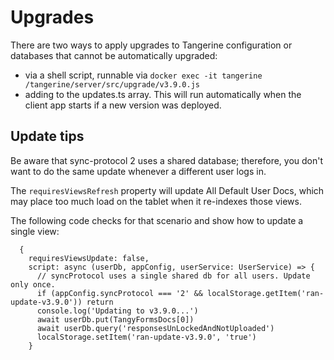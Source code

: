 # Upgrades

There are two ways to apply upgrades to Tangerine configuration or databases that cannot be automatically upgraded:
- via a shell script, runnable via `docker exec -it tangerine /tangerine/server/src/upgrade/v3.9.0.js`
- adding to the updates.ts array. This will run automatically when the client app starts if a new version was deployed.

## Update tips

Be aware that sync-protocol 2 uses a shared database; therefore, you don't want to do the same update whenever a different user logs in. 

The `requiresViewsRefresh` property will update All Default User Docs, which may place too much load on the tablet when it re-indexes those views. 

The following code checks for that scenario and show how to update a single view:

```
  {
    requiresViewsUpdate: false,
    script: async (userDb, appConfig, userService: UserService) => {
      // syncProtocol uses a single shared db for all users. Update only once.
      if (appConfig.syncProtocol === '2' && localStorage.getItem('ran-update-v3.9.0')) return
      console.log('Updating to v3.9.0...')
      await userDb.put(TangyFormsDocs[0])
      await userDb.query('responsesUnLockedAndNotUploaded')
      localStorage.setItem('ran-update-v3.9.0', 'true')
    }
```


